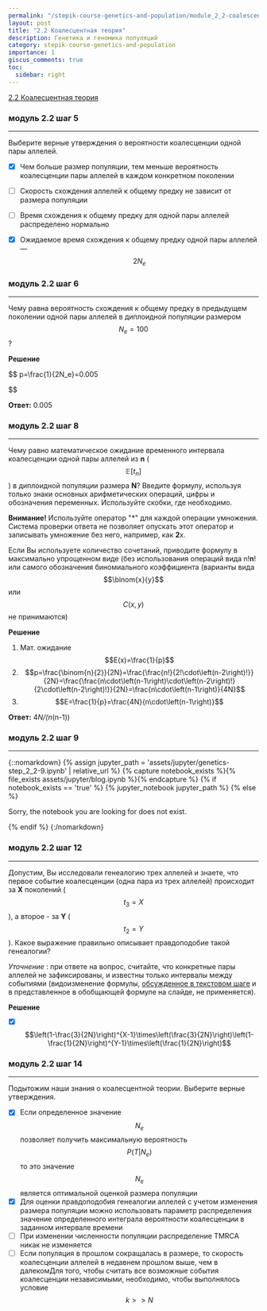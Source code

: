 ```yaml
---
permalink: "/stepik-course-genetics-and-population/module_2_2-coalescence-theory"
layout: post
title: "2.2 Коалесцентная теория"
description: Генетика и геномика популяций
category: stepik-course-genetics-and-population
importance: 1
giscus_comments: true
toc:
  sidebar: right
---
```


[2.2 Коалесцентная теория](https://stepik.org/lesson/88186/step/1?unit=64526)

### модуль 2.2 шаг 5

---

Выберите верные утверждения о вероятности коалесценции одной пары аллелей.

- [X] Чем больше размер популяции, тем меньше вероятность коалесценции пары аллелей в каждом конкретном поколении
- [ ] Скорость схождения аллелей к общему предку не зависит от размера популяции
- [ ] Время схождения к общему предку для одной пары аллелей распределено нормально
- [X] Ожидаемое время схождения к общему предку одной пары аллелей —  $$2N_e$$


### модуль 2.2 шаг 6

---

Чему равна вероятность схождения к общему предку в предыдущем поколении одной пары аллелей в диплоидной популяции размером $$N_e = 100$$?

**Решение**

$$
p=\frac{1}{2N_e}=0.005

$$

**Ответ:** 0.005


### модуль 2.2 шаг 8

---

Чему равно математическое ожидание временного интервала коалесценции одной пары аллелей из **n** ($$\mathbb{E}[t_n]$$) в диплоидной популяции размера **N**? Введите формулу, используя только знаки основных арифметических операций, цифры и обозначения переменных. Используйте скобки, где необходимо.

**Внимание!** Используйте оператор "*" для каждой операции умножения. Система проверки ответа не позволяет опускать этот оператор и записывать умножение без него, например, как **2**x.

Если Вы используете количество сочетаний, приводите формулу в максимально упрощенном виде (без использования операций вида n!**n**! или самого обозначения биномиального коэффициента (варианты вида $$\binom{x}{y}$$ или $$C(x,y)$$ не принимаются)

**Решение**

1. Мат. ожидание $$E(x)=\frac{1}{p}$$
2. $$p=\frac{\binom{n}{2}}{2N}=\frac{\frac{n!}{2!\cdot\left(n-2\right)!}}{2N}=\frac{\frac{n\cdot\left(n-1\right)\cdot\left(n-2\right)!}{2\cdot\left(n-2\right)!}}{2N}=\frac{n\cdot\left(n-1\right)}{4N}$$
3. $$E=\frac{1}{p}=\frac{4N}{n\cdot\left(n-1\right)}$$

**Ответ:** 4*N/(n*(n-1))


### модуль 2.2 шаг 9

---

{::nomarkdown}
{% assign jupyter_path = 'assets/jupyter/genetics-step_2_2-9.ipynb' | relative_url %}
{% capture notebook_exists %}{% file_exists assets/jupyter/blog.ipynb %}{% endcapture %}
{% if notebook_exists == 'true' %}
{% jupyter_notebook jupyter_path %}
{% else %}
  <p>Sorry, the notebook you are looking for does not exist.</p>
{% endif %}
{:/nomarkdown}


### модуль 2.2 шаг 12

---

Допустим, Вы исследовали генеалогию трех аллелей и знаете, что первое событие коалесценции (одна пара из трех аллелей) происходит за **X** поколений ($$t_3 = X$$), а второе - за **Y** ($$t_2 = Y$$). Какое выражение правильно описывает правдоподобие такой генеалогии?

*Уточнение* : при ответе на вопрос, считайте, что конкретные пары аллелей не зафиксированы, и известны только интервалы между событиями (видоизменение формулы, [обсужденное в текстовом шаге](https://stepik.org/lesson/88186/step/10?unit=64526) и в представленное в обобщающей формуле на слайде, не применяется).

**Решение**

* [X] $$\left(1-\frac{3}{2N}\right)^{X-1}\times\left(\frac{3}{2N}\right)\left(1-\frac{1}{2N}\right)^{Y-1}\times\left(\frac{1}{2N}\right)$$


### модуль 2.2 шаг 14

---

Подытожим наши знания о коалесцентной теории. Выберите верные утверждения.

- [X] Если определенное значение $$N_e$$ позволяет получить максимальную вероятность $$P\left(T|N_e\right)$$ то это значение $$N_e$$ является оптимальной оценкой размера популяции
- [X] Для оценки правдоподобия генеалогии аллелей с учетом изменения размера популяции можно использовать параметр распределения значение определенного интеграла вероятности коалесценции в заданном интервале времени
- [ ] При изменении численности популяции распределение TMRCA никак не изменяется
- [ ] Если популяция в прошлом сокращалась в размере, то скорость коалесценции аллелей в недавнем прошлом выше, чем в далекомДля того, чтобы считать все возможные события коалесценции независимыми, необходимо, чтобы выполнялось условие $$k>>N$$
